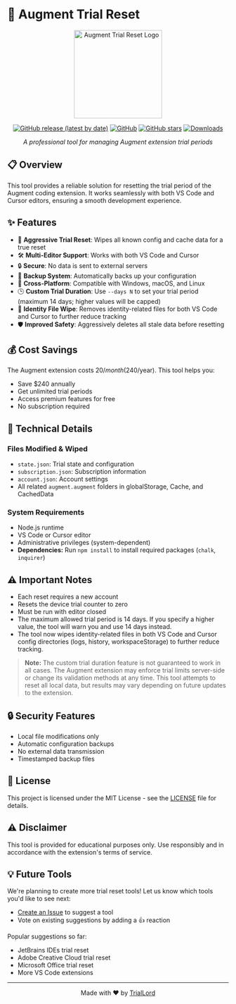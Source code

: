 # 🔄 Augment Trial Reset

<div align="center">

<img src="assets/logo.svg" alt="Augment Trial Reset Logo" width="200"/>

[![GitHub release (latest by date)](https://img.shields.io/github/v/release/TrialLord/augment-trial-reset)](https://github.com/TrialLord/augment-trial-reset/releases)
[![GitHub](https://img.shields.io/github/license/TrialLord/augment-trial-reset)](https://github.com/TrialLord/augment-trial-reset/blob/master/LICENSE)
[![GitHub stars](https://img.shields.io/github/stars/TrialLord/augment-trial-reset?style=social)](https://github.com/TrialLord/augment-trial-reset/stargazers)
[![Downloads](https://img.shields.io/github/downloads/TrialLord/augment-trial-reset/total)](https://github.com/TrialLord/augment-trial-reset/releases)

*A professional tool for managing Augment extension trial periods*

</div>

## 📋 Overview

This tool provides a reliable solution for resetting the trial period of the Augment coding extension. It works seamlessly with both VS Code and Cursor editors, ensuring a smooth development experience.

## ✨ Features

- 🔄 **Aggressive Trial Reset**: Wipes all known config and cache data for a true reset
- 🛠️ **Multi-Editor Support**: Works with both VS Code and Cursor
- 🔒 **Secure**: No data is sent to external servers
- 💾 **Backup System**: Automatically backs up your configuration
- 🎯 **Cross-Platform**: Compatible with Windows, macOS, and Linux
- 🕒 **Custom Trial Duration**: Use `--days N` to set your trial period (maximum 14 days; higher values will be capped)
- 🧹 **Identity File Wipe**: Removes identity-related files for both VS Code and Cursor to further reduce tracking
- 🛡️ **Improved Safety**: Aggressively deletes all stale data before resetting

## 💰 Cost Savings

The Augment extension costs $20/month ($240/year). This tool helps you:
- Save $240 annually
- Get unlimited trial periods
- Access premium features for free
- No subscription required

## 🔧 Technical Details

### Files Modified & Wiped
- `state.json`: Trial state and configuration
- `subscription.json`: Subscription information
- `account.json`: Account settings
- All related `augment.augment` folders in globalStorage, Cache, and CachedData

### System Requirements
- Node.js runtime
- VS Code or Cursor editor
- Administrative privileges (system-dependent)
- **Dependencies:** Run `npm install` to install required packages (`chalk`, `inquirer`)

## ⚠️ Important Notes

- Each reset requires a new account
- Resets the device trial counter to zero
- Must be run with editor closed
- The maximum allowed trial period is 14 days. If you specify a higher value, the tool will warn you and use 14 days instead.
- The tool now wipes identity-related files in both VS Code and Cursor config directories (logs, history, workspaceStorage) to further reduce tracking.

> **Note:** The custom trial duration feature is not guaranteed to work in all cases. The Augment extension may enforce trial limits server-side or change its validation methods at any time. This tool attempts to reset all local data, but results may vary depending on future updates to the extension.

## 🔒 Security Features

- Local file modifications only
- Automatic configuration backups
- No external data transmission
- Timestamped backup files

## 📝 License

This project is licensed under the MIT License - see the [LICENSE](LICENSE) file for details.

## ⚠️ Disclaimer

This tool is provided for educational purposes only. Use responsibly and in accordance with the extension's terms of service.

## 💡 Future Tools

We're planning to create more trial reset tools! Let us know which tools you'd like to see next:

- [Create an Issue](https://github.com/TrialLord/augment-trial-reset/issues/new) to suggest a tool
- Vote on existing suggestions by adding a 👍 reaction

Popular suggestions so far:
- JetBrains IDEs trial reset
- Adobe Creative Cloud trial reset
- Microsoft Office trial reset
- More VS Code extensions

---

<div align="center">

Made with ❤️ by [TrialLord](https://github.com/TrialLord)

</div>
